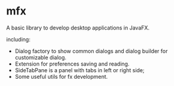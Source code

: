 # mfx

A basic library to develop desktop applications in JavaFX.

including:

* Dialog factory to show common dialogs and dialog builder for customizable dialog.
* Extension for preferences saving and reading.
* SideTabPane is a panel with tabs in left or right side;
* Some useful utils for fx development.